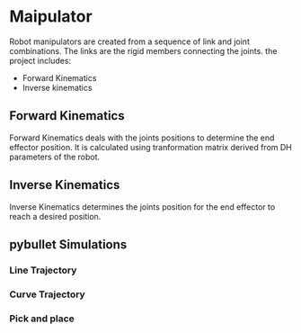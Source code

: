 # Maipulator
Robot manipulators are created from a sequence of link and joint combinations. The links are the rigid members connecting the joints.
the project includes:
* Forward Kinematics
* Inverse kinematics

## Forward Kinematics
Forward Kinematics deals with the joints positions to determine the end effector position. It is calculated using tranformation matrix derived from DH parameters of the robot. 
## Inverse Kinematics
Inverse Kinematics determines the joints position for the end effector to reach a desired position.
## pybullet Simulations

### Line Trajectory
### Curve Trajectory
### Pick and place
### 

